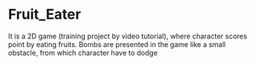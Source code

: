 # Fruit_Eater
It is a 2D game (training project by video tutorial), where character scores point by eating fruits. 
Bombs are presented in the game like a small obstacle, from which character have to dodge
